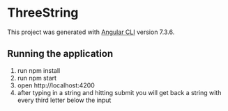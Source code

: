 # ThreeString

This project was generated with [Angular CLI](https://github.com/angular/angular-cli) version 7.3.6.

## Running the application
1. run npm install
2. run npm start
3. open http://localhost:4200
4. after typing in a string and hitting submit you will get back a string with every third letter below the input
